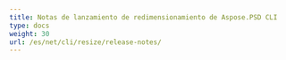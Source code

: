 ```yaml
---
title: Notas de lanzamiento de redimensionamiento de Aspose.PSD CLI
type: docs
weight: 30
url: /es/net/cli/resize/release-notes/
---
```


